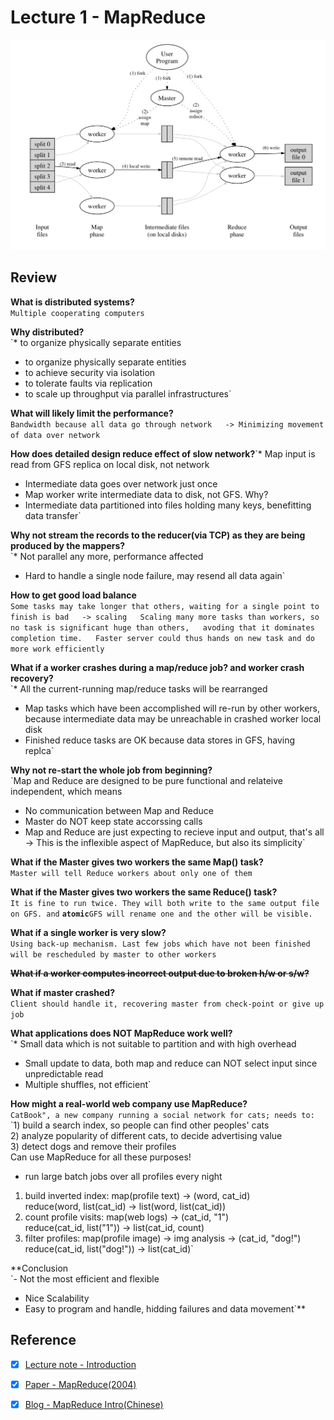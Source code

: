 # Lecture 1 - MapReduce

![Figure 1: MapReduce execution overview](../.gitbook/assets/image.png)

## Review

**What is distributed systems?**  
`Multiple cooperating computers`

**Why distributed?**  
`* to organize physically separate entities  
* to organize physically separate entities  
* to achieve security via isolation  
* to tolerate faults via replication  
* to scale up throughput via parallel infrastructures`

**What will likely limit the performance?**  
`Bandwidth because all data go through network  
-> Minimizing movement of data over network`

**How does detailed design reduce effect of slow network?**`* Map input is read from GFS replica on local disk, not network  
* Intermediate data goes over network just once  
* Map worker write intermediate data to disk, not GFS. Why?   
* Intermediate data partitioned into files holding many keys, benefitting data transfer`

**Why not stream the records to the reducer\(via TCP\) as they are being produced by the mappers?**  
`* Not parallel any more, performance affected  
* Hard to handle a single node failure, may resend all data again`

 **How to get good load balance**   
`Some tasks may take longer that others, waiting for a single point to finish is bad  
 -> scaling  
Scaling many more tasks than workers, so no task is significant huge than others,  
avoding that it dominates completion time.  
Faster server could thus hands on new task and do more work efficiently` 

**What if a worker crashes during a map/reduce job? and worker crash recovery?**  
`* All the current-running map/reduce tasks will be rearranged  
* Map tasks which have been accomplished will re-run by other workers, because intermediate data may be unreachable in crashed worker local disk  
* Finished reduce tasks are OK because data stores in GFS, having replca`

**Why not re-start the whole job from beginning?**  
`Map and Reduce are designed to be pure functional and relateive independent, which means  
* No communication between Map and Reduce  
* Master do NOT keep state accorssing calls  
* Map and Reduce are just expecting to recieve input and output, that's all  
 -> This is the inflexible aspect of MapReduce, but also its simplicity`

**What if the Master gives two workers the same Map\(\) task?**  
`Master will tell Reduce workers about only one of them`

**What if the Master gives two workers the same Reduce\(\) task?**  
`It is fine to run twice. They will both write to the same output file on GFS. and` **`atomic`**`GFS will rename one and the other will be visible.`

**What if a single worker is very slow?**  
`Using back-up mechanism. Last few jobs which have not been finished will be rescheduled by master to other workers`

~~**What if a worker computes incorrect output due to broken h/w or s/w?**~~

**What if master crashed?**  
`Client should handle it, recovering master from check-point or give up job`

**What applications does NOT MapReduce work well?**  
`* Small data which is not suitable to partition and with high overhead  
* Small update to data, both map and reduce can NOT select input since unpredictable read  
* Multiple shuffles, not efficient`

**How might a real-world web company use MapReduce?**  
`CatBook", a new company running a social network for cats; needs to:`  
`1) build a search index, so people can find other peoples' cats  
2) analyze popularity of different cats, to decide advertising value  
3) detect dogs and remove their profiles  
Can use MapReduce for all these purposes!  
- run large batch jobs over all profiles every night  
1) build inverted index: map(profile text) -> (word, cat_id)  
                         reduce(word, list(cat_id) -> list(word, list(cat_id))  
2) count profile visits: map(web logs) -> (cat_id, "1")  
                         reduce(cat_id, list("1")) -> list(cat_id, count)  
3) filter profiles: map(profile image) -> img analysis -> (cat_id, "dog!")  
                    reduce(cat_id, list("dog!")) -> list(cat_id)`

**Conclusion  
`- Not the most efficient and flexible  
+ Nice Scalability  
+ Easy to program and handle, hidding failures and data movement`**

## Reference

* [x] [Lecture note - Introduction](https://pdos.csail.mit.edu/6.824/notes/l01.txt)
* [x] [Paper - MapReduce\(2004\)](https://pdos.csail.mit.edu/6.824/papers/mapreduce.pdf)
* [x] [Blog - MapReduce Intro\(Chinese\)](http://airekans.github.io/cloud-computing/2014/01/25/mapreduce-intro)



